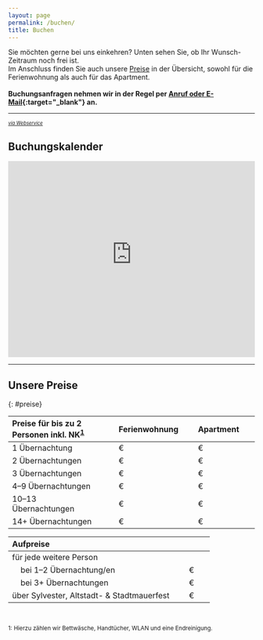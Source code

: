 ```yaml
---
layout: page
permalink: /buchen/
title: Buchen
---
```


Sie möchten gerne bei uns einkehren? Unten sehen Sie, ob Ihr Wunsch-Zeitraum noch frei ist.\
Im Anschluss finden Sie auch unsere [Preise](#preise) in der Übersicht, sowohl für die Ferienwohnung als auch für das Apartment.
<br/>
<br/>
**Buchungsanfragen nehmen wir in der Regel per [Anruf oder E-Mail](kontakt.md){:target="_blank"} an.**

***

<sup style="margin-top:2em" class="align-right"><sub><a href="https://www.belegungskalender-kostenlos.de/" target="_blank" rel="nofollow">*via Webservice*</a></sub></sup>
## Buchungskalender
<iframe width="100%" height="400" frameborder="0" loading="eager" referrerpolicy="no-referrer-when-downgrade" src="https://api.belegungskalender-kostenlos.de/kalender.php?   kid=42801" title="Belegungskalender"><p>Ihr Browser kann das Kalender-Frame leider nicht anzeigen. Um den Kalender zu sehen klicken Sie bitte hier: <a href="https://api.belegungskalender-kostenlos.de/kalender.php?kid=42801">https://api.belegungskalender-kostenlos.de/kalender.php?kid=42801</a></p></iframe>

***

## Unsere Preise
{: #preise}

<style>
  table {
    width: fit-content;
  }
  td, th {
    padding-right: 2em;
  }
</style>

| Preise für bis zu 2 Personen inkl. NK<sup>[1](#note1)</sup> | Ferienwohnung | Apartment
|:-|:-|:-
| 1 Übernachtung | € | €
| 2 Übernachtungen | € | €
| 3 Übernachtungen | € | €
| 4–9 Übernachtungen | € | €
| 10–13 Übernachtungen | € | €
| 14+ Übernachtungen | € | €


| Aufpreise | &nbsp;
|:-|:-
| für jede weitere Person 
| &nbsp;&nbsp;&nbsp; bei 1–2 Übernachtung/en | € 
| &nbsp;&nbsp;&nbsp; bei 3+ Übernachtungen | € 
| über Sylvester, Altstadt- & Stadtmauerfest | € 

<br/>

<small>
  <p id="note1">1: Hierzu zählen wir Bettwäsche, Handtücher, WLAN und eine Endreinigung.</p>
</small>



<!-- BEISPIEL-TABELLE

| Default aligned | Left aligned | Center aligned | Right aligned
|-|:-|:-:|-:
| First body part | Second cell | Third cell | fourth cell
| Second line |foo | **strong** | baz
| Third line |quux | baz | bar
|---
| Second body
| 2 line
|===
| Footer row

-->
